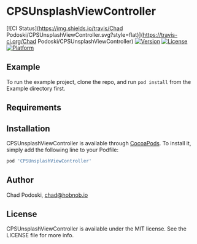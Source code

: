# CPSUnsplashViewController

[![CI Status](https://img.shields.io/travis/Chad Podoski/CPSUnsplashViewController.svg?style=flat)](https://travis-ci.org/Chad Podoski/CPSUnsplashViewController)
[![Version](https://img.shields.io/cocoapods/v/CPSUnsplashViewController.svg?style=flat)](https://cocoapods.org/pods/CPSUnsplashViewController)
[![License](https://img.shields.io/cocoapods/l/CPSUnsplashViewController.svg?style=flat)](https://cocoapods.org/pods/CPSUnsplashViewController)
[![Platform](https://img.shields.io/cocoapods/p/CPSUnsplashViewController.svg?style=flat)](https://cocoapods.org/pods/CPSUnsplashViewController)

## Example

To run the example project, clone the repo, and run `pod install` from the Example directory first.

## Requirements

## Installation

CPSUnsplashViewController is available through [CocoaPods](https://cocoapods.org). To install
it, simply add the following line to your Podfile:

```ruby
pod 'CPSUnsplashViewController'
```

## Author

Chad Podoski, chad@hobnob.io

## License

CPSUnsplashViewController is available under the MIT license. See the LICENSE file for more info.
